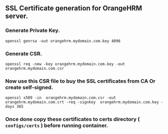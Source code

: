 ## SSL Certificate generation for OrangeHRM server.

### Generate Private Key.
```
openssl genrsa -out orangehrm.mydomain.com.key 4096
```

### Generate CSR.
```
openssl req -new -key orangehrm.mydomain.com.key -out orangehrm.mydomain.com.csr
```

### Now use this CSR file to buy the SSL certificates from CA Or create self-signed.
```
openssl x509 -in  orangehrm.mydomain.com.csr -out  orangehrm.mydomain.com.crt -req -signkey  orangehrm.mydomain.com.key -days 365
```

### Once done copy these certificates to certs directory ( `configs/certs` ) before running container.


